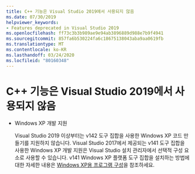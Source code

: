 ```yaml
---
title: C++ 기능은 Visual Studio 2019에서 사용되지 않음
ms.date: 07/30/2019
helpviewer_keywords:
- Features deprecated in Visual Studio 2019
ms.openlocfilehash: ff73c3b3b989ae9e94ab3896889d988e7b9f4941
ms.sourcegitcommit: 857fa6b530224fa6c18675138043aba9aa0619fb
ms.translationtype: MT
ms.contentlocale: ko-KR
ms.lasthandoff: 03/24/2020
ms.locfileid: "80160348"
---
```

# <a name="c-features-deprecated-in-visual-studio-2019"></a>C++ 기능은 Visual Studio 2019에서 사용되지 않음

- Windows XP 개발 지원

  Visual Studio 2019 이상부터는 v142 도구 집합을 사용한 Windows XP 코드 만들기를 지원하지 않습니다. Visual Studio 2017에서 제공되는 v141 도구 집합을 사용한 Windows XP 개발 지원은 Visual Studio 설치 관리자에서 선택적 구성 요소로 사용할 수 있습니다. v141 Windows XP 플랫폼 도구 집합을 설치하는 방법에 대한 자세한 내용은 [Windows XP용 프로그램 구성](../build/configuring-programs-for-windows-xp.md)을 참조하세요.
